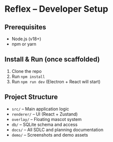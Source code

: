 # Reflex – Developer Setup

## Prerequisites
- Node.js (v18+)
- npm or yarn

## Install & Run (once scaffolded)
1. Clone the repo
2. Run `npm install`
3. Run `npm run dev` (Electron + React will start)

## Project Structure
- `src/` – Main application logic
- `renderer/` – UI (React + Zustand)
- `overlay/` – Floating mascot system
- `db/` – SQLite schema and access
- `docs/` – All SDLC and planning documentation
- `demo/` – Screenshots and demo assets
